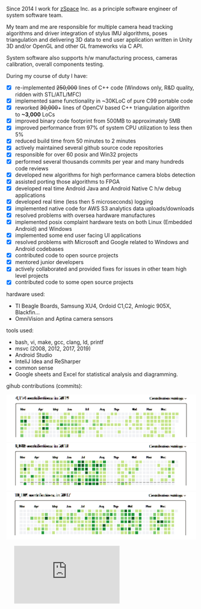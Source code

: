 Since 2014 I work for <a href="http://www.zspace.com" target="_blank">zSpace</a> Inc.
as a principle software engineer of system software team.

My team and me are responsible for multiple camera head tracking algorithms and driver
integration of stylus IMU algorithms, poses triangulation and delivering 3D data to
end user application written in Unity 3D and/or OpenGL and other GL frameworks via C API.

System software also supports h/w manufacturing process, cameras calibration, overall components testing. 

During my course of duty I have:
 - [x] re-implemented ~~250,000~~ lines of C++ code (Windows only, R&D quality, ridden with STL/ATL/MFC)
 - [x] implemented same functionality in ~30KLoC of pure C99 portable code
 - [x] reworked ~~30,000~~+ lines of OpenCV based C++ triangulation algorithm to **~3,000** LoCs 
 - [x] improved binary code footprint from 500MB to approximately 5MB
 - [x] improved performance from 97% of system CPU utilization to less then 5%
 - [x] reduced build time from 50 minutes to 2 minutes
 - [x] actively maintained several github source code repositories
 - [x] responsible for over 60 posix and Win32 projects
 - [x] performed several thousands commits per year and many hundreds code reviews
 - [x] developed new algorithms for high performance camera blobs detection 
 - [x] assisted porting those algorithms to FPGA
 - [x] developed real time Android Java and Android Native C h/w debug applications 
 - [x] developed real time (less then 5 microseconds) logging
 - [x] implemented native code for AWS S3 analytics data uploads/downloads 
 - [x] resolved problems with oversea hardware manufactures
 - [x] implemented posix complaint hardware tests on both Linux (Embedded Android) and Windows
 - [x] implemented some end user facing UI applications
 - [x] resolved problems with Microsoft and Google related to Windows and Android codebases
 - [x] contributed code to open source projects
 - [x] mentored junior developers
 - [x] actively collaborated and provided fixes for issues in other team high level projects
 - [x] contributed code to some open source projects

hardware used:

 *  TI Beagle Boards, Samsung XU4, Ordoid C1,C2, Amlogic 905X, Blackfin...
 *  OmniVision and Aptina camera sensors

tools used:
 * bash, vi, make, gcc, clang, ld, printf
 * msvc (2008, 2012, 2017, 2019)
 * Android Studio
 * InteliJ Idea and ReSharper
 * common sense
 * Google sheets and Excel for statistical analysis and diagramming.
 
gihub contributions (commits): 

![2019-punch-card](2019-punch-card.png)
![2018-punch-card](2018-punch-card.png)
![2017-punch-card](2017-punch-card.png)
<p style="align: center; padding-left: 16pt;"><iframe width="280" height="153" src="https://www.youtube.com/embed/-jsNH-H60io?mute=1" frameborder="0" allow="accelerometer; encrypted-media; gyroscope; picture-in-picture" allowfullscreen></iframe></p>



